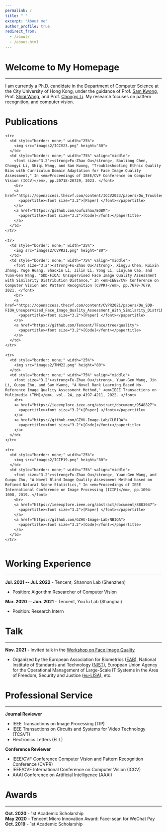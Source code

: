 ```yaml
---
permalink: /
title: " "
excerpt: "About me"
author_profile: true
redirect_from: 
  - /about/
  - /about.html
---
```



Welcome to My Homepage
======
------
I am currently a Ph.D. candidate in the Department of Computer Science at the City University of Hong Kong, under the guidance of Prof. [Sam Kwong](https://www.cityu.edu.hk/stfprofile/cssamk.htm), Prof. [Shiqi Wang](https://www.cs.cityu.edu.hk/~shiqwang/), and Prof. [Chongyi Li](https://li-chongyi.github.io/). My research focuses on pattern recognition, and computer vision.

Publications
======


<table style="border: none;">
  <tbody>


    <tr>
      <td style="border: none;" width="25%">
        <img src="images2/ICCV23.png" height="80">
      </td>
      <td style="border: none;" width="75%" valign="middle">
        <font size="3.2"><strong>Fu-Zhao Ou</strong>, Baoliang Chen, Chongyi Li, Shiqi Wang, and Sam Kwong, "Troubleshooting Ethnic Quality Bias with Curriculum Domain Adaptation for Face Image Quality Assessment," In <em>Proceedings of IEEE/CVF Conference on Computer Vision (ICCV)</em>, pp.20718-20729, 2023. </font>
        <br>
        <a href="https://openaccess.thecvf.com/content/ICCV2023/papers/Ou_Troubleshooting_Ethnic_Quality_Bias_with_Curriculum_Domain_Adaptation_for_Face_ICCV_2023_paper.pdf">
          <papertitle><font size="3.2">[Paper] </font></papertitle>
        </a>
        <a href="https://github.com/oufuzhao/EQBM">
          <papertitle><font size="3.2">[Code]</font></papertitle>
        </a>
      </td>
    </tr>

    <tr>
      <td style="border: none;" width="25%">
        <img src="images2/CVPR21.png" height="80">
      </td>
      <td style="border: none;" width="75%" valign="middle">
        <font size="3.2"><strong>Fu-Zhao Ou</strong>, Xingyu Chen, Ruixin Zhang, Yuge Huang, Shaoxin Li, Jilin Li, Yong Li, Liujuan Cao, and Yuan-Gen Wang, "SDD-FIQA: Unsupervised Face Image Quality Assessment with Similarity Distribution Distance," In <em>IEEE/CVF Conference on Computer Vision and Pattern Recognition (CVPR)</em>, pp.7670-7679, 2021. </font>
        <br>
        <a href="https://openaccess.thecvf.com/content/CVPR2021/papers/Ou_SDD-FIQA_Unsupervised_Face_Image_Quality_Assessment_With_Similarity_Distribution_Distance_CVPR_2021_paper.pdf">
          <papertitle><font size="3.2">[Paper] </font></papertitle>
        </a>
        <a href="https://github.com/Tencent/TFace/tree/quality">
          <papertitle><font size="3.2">[Code]</font></papertitle>
        </a>
      </td>
    </tr>

    <tr>
      <td style="border: none;" width="25%">
        <img src="images2/TMM22.png" height="80">
      </td>
      <td style="border: none;" width="75%" valign="middle">
        <font size="3.2"><strong>Fu-Zhao Ou</strong>, Yuan-Gen Wang, Jin Li, Guopu Zhu, and Sam Kwong, "A Novel Rank Learning Based No-Reference Image Quality Assessment Method," <em>IEEE Transactions on Multimedia (TMM)</em>, vol. 24, pp.4197-4211, 2022. </font>
        <br>
        <a href="https://ieeexplore.ieee.org/abstract/document/9548827">
          <papertitle><font size="3.2">[Paper] </font></papertitle>
        </a>
        <a href="https://github.com/GZHU-Image-Lab/CLRIQA">
          <papertitle><font size="3.2">[Code]</font></papertitle>
        </a>
      </td>
    </tr>

    <tr>
      <td style="border: none;" width="25%">
        <img src="images2/ICIP19.png" height="80">
      </td>
      <td style="border: none;" width="75%" valign="middle">
        <font size="3.2"><strong>Fu-Zhao Ou</strong>, Yuan-Gen Wang, and Guopu Zhu, "A Novel Blind Image Quality Assessment Method based on Refined Natural Scene Statistics," In <em>Proceedings of IEEE International Conference on Image Processing (ICIP)</em>, pp.1004-1008, 2019. </font>
        <br>
        <a href="https://ieeexplore.ieee.org/abstract/document/8803047">
          <papertitle><font size="3.2">[Paper] </font></papertitle>
        </a>
        <a href="https://github.com/GZHU-Image-Lab/NBIQA">
          <papertitle><font size="3.2">[Code]</font></papertitle>
        </a>
      </td>
    </tr>



  </tbody>
</table>

Working Experience
======
------
**Jul. 2021 -- Jul. 2022** -
Tencent, Shannon Lab (Shenzhen)  <br>
- Position: Algorithm Researcher of Computer Vision

**Mar. 2020 -- Jun. 2021** -
Tencent, YouTu Lab (Shanghai)  <br>
- Position: Research Intern

Talk
======
------
**Nov. 2021** -
Invited talk in the [Workshop on Face Image Quality](https://eab.org/events/program/261)  <br>
- Organized by the European Association for Biometrics ([EAB](https://eab.org/)), National Institute of Standards and Technology ([NIST](https://www.nist.gov/)), European Union Agency for the Operational Management of Large-Scale IT Systems in the Area of Freedom, Security and Justice ([eu-LISA](https://www.eulisa.europa.eu/)), etc.

Professional Service
======
------
**Journal Reviewer**  <br>
- IEEE Transactions on Image Processing (TIP) <br>
- IEEE Transactions on Circuits and Systems for Video Technology (TCSVT) <br>
- Electronics Letters (ELL)

**Conference Reviewer**  <br>
- IEEE/CVF Conference Computer Vision and Pattern Recognition Conference (CVPR) <br>
- IEEE/CVF International Conference on Computer Vision (ICCV) <br>
- AAAI Conference on Artificial Intelligence (AAAI)


Awards
======
------
**Oct. 2020** -
1st Academic Scholarship <br>
**May 2020** -
Tencent Micro Innovation Award: Face-scan for WeChat Pay <br>
**Oct. 2019** -
1st Academic Scholarship

